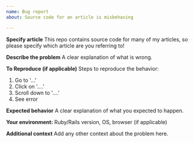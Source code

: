 ```yaml
---
name: Bug report
about: Source code for an article is misbehaving

---
```


**Specify article**
This repo contains source code for many of my articles, so please specify which article are you referring to!

**Describe the problem**
A clear explanation of what is wrong.

**To Reproduce (if applicable)**
Steps to reproduce the behavior:
1. Go to '...'
2. Click on '....'
3. Scroll down to '....'
4. See error

**Expected behavior**
A clear explanation of what you expected to happen.

**Your environment:**
Ruby/Rails version, OS, browser (if applicable)

**Additional context**
Add any other context about the problem here.

